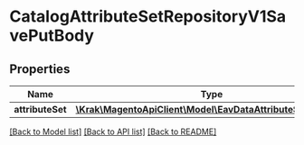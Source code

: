 # CatalogAttributeSetRepositoryV1SavePutBody

## Properties
Name | Type | Description | Notes
------------ | ------------- | ------------- | -------------
**attributeSet** | [**\Krak\MagentoApiClient\Model\EavDataAttributeSetInterface**](EavDataAttributeSetInterface.md) |  | 

[[Back to Model list]](../README.md#documentation-for-models) [[Back to API list]](../README.md#documentation-for-api-endpoints) [[Back to README]](../README.md)


